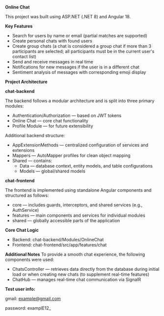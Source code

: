 **Online Chat**

This project was built using ASP.NET (.NET 8) and Angular 18.

**Key Features**
* Search for users by name or email (partial matches are supported)
* Create personal chats with found users
* Create group chats (a chat is considered a group chat if more than 3 participants are selected; all participants must be in the current user's contact list)
* Send and receive messages in real time
* Notifications for new messages if the user is in a different chat
* Sentiment analysis of messages with corresponding emoji display

**Project Architecture**

**chat-backend**

The backend follows a modular architecture and is split into three primary modules:
* Authentication/Authorization — based on JWT tokens
* Online Chat — core chat functionality
* Profile Module — for future extensibility

Additional backend structure:
* AppExtensionMethods — centralized configuration of services and extensions
* Mappers — AutoMapper profiles for clean object mapping
* Shared — contains:
  * Data — database context, entity models, and table configurations
  * Models — global/shared models

**chat-frontend**

The frontend is implemented using standalone Angular components and structured as follows:
* core — includes guards, interceptors, and shared services (e.g., AuthService)
* features — main components and services for individual modules
* shared — globally accessible parts of the application

**Core Chat Logic**
* Backend: chat-backend/Modules/OnlineChat
* Frontend: chat-frontend/src/app/features/chat

**Additional Notes**
To provide a smooth chat experience, the following components were used:
* ChatsController — retrieves data directly from the database during initial load or when creating new chats (to supplement real-time features)
* ChatHub — manages real-time chat communication via SignalR

**Test user info:**

gmail: example@gmail.com

password: examplE12_

